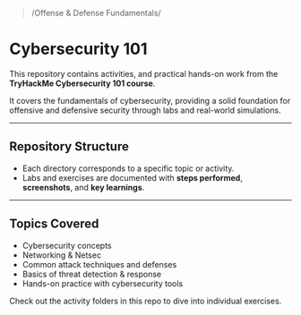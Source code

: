 > /Offense & Defense Fundamentals/

# Cybersecurity 101

This repository contains activities, and practical hands-on work from the **TryHackMe Cybersecurity 101 course**.  

It covers the fundamentals of cybersecurity, providing a solid foundation for offensive and defensive security through labs and real-world simulations.  

---

## Repository Structure
- Each directory corresponds to a specific topic or activity.  
- Labs and exercises are documented with **steps performed**, **screenshots**, and **key learnings**.  

---

## Topics Covered
- Cybersecurity concepts  
- Networking & Netsec  
- Common attack techniques and defenses  
- Basics of threat detection & response  
- Hands-on practice with cybersecurity tools  

Check out the activity folders in this repo to dive into individual exercises.  
 
